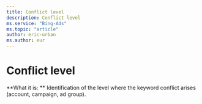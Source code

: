 ```yaml
---
title: Conflict level
description: Conflict level
ms.service: "Bing-Ads"
ms.topic: "article"
author: eric-urban
ms.author: eur
---
```


# Conflict level

**What it is: **    Identification of the level where the keyword conflict arises (account, campaign, ad group).


